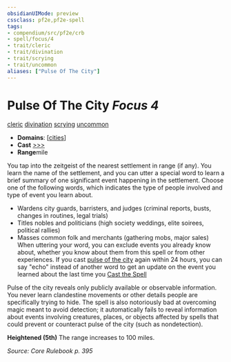 ```yaml
---
obsidianUIMode: preview
cssclass: pf2e,pf2e-spell
tags:
- compendium/src/pf2e/crb
- spell/focus/4
- trait/cleric
- trait/divination
- trait/scrying
- trait/uncommon
aliases: ["Pulse Of The City"]
---
```

# Pulse Of The City *Focus 4*   
[cleric](../../rules/traits/cleric.md)  [divination](../../rules/traits/divination.md)  [scrying](../../rules/traits/scrying.md)  [uncommon](../../rules/traits/uncommon.md)  

- **Domains**: [[cities](../setting/domains.md#Cities)]
- **Cast** [>>>](../../rules/core-rulebook/chapter-9-playing-the-game.md#Actions "Three-Action") 
- **Range**mile

You tap into the zeitgeist of the nearest settlement in range (if any). You learn the name of the settlement, and you can utter a special word to learn a brief summary of one significant event happening in the settlement. Choose one of the following words, which indicates the type of people involved and type of event you learn about.

- Wardens city guards, barristers, and judges (criminal reports, busts, changes in routines, legal trials)
- Titles nobles and politicians (high society weddings, elite soirees, political rallies)
- Masses common folk and merchants (gathering mobs, major sales) When uttering your word, you can exclude events you already know about, whether you know about them from this spell or from other experiences. If you cast [pulse of the city](../../../..//TTRPGShare-Pathfinder-2E-Vault/compendium/spells/pulse-of-the-city.md) again within 24 hours, you can say "echo" instead of another word to get an update on the event you learned about the last time you [Cast the Spell](../../rules/actions/cast-a-spell.md)

Pulse of the city reveals only publicly available or observable information. You never learn clandestine movements or other details people are specifically trying to hide. The spell is also notoriously bad at overcoming magic meant to avoid detection; it automatically fails to reveal information about events involving creatures, places, or objects affected by spells that could prevent or counteract pulse of the city (such as nondetection).

**Heightened (5th)** The range increases to 100 miles.

*Source: Core Rulebook p. 395*